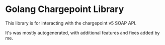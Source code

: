 # Golang Chargepoint Library
This library is for interacting with the chargepoint v5 SOAP API.

It's was mostly autogenerated, with additional features and fixes added by me.
